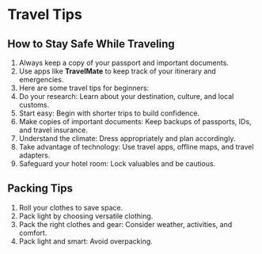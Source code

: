 # Travel Tips

## How to Stay Safe While Traveling

1.  Always keep a copy of your passport and important documents.
2.  Use apps like **TravelMate** to keep track of your itinerary and emergencies.
3.  Here are some travel tips for beginners:
4.  Do your research: Learn about your destination, culture, and local customs.
5.  Start easy: Begin with shorter trips to build confidence.
6.  Make copies of important documents: Keep backups of passports, IDs, and travel insurance.
7.  Understand the climate: Dress appropriately and plan accordingly.
8.  Take advantage of technology: Use travel apps, offline maps, and travel adapters.
9.  Safeguard your hotel room: Lock valuables and be cautious.


## Packing Tips

1.  Roll your clothes to save space.
2.  Pack light by choosing versatile clothing.
3.  Pack the right clothes and gear: Consider weather, activities, and comfort.
4.  Pack light and smart: Avoid overpacking.


